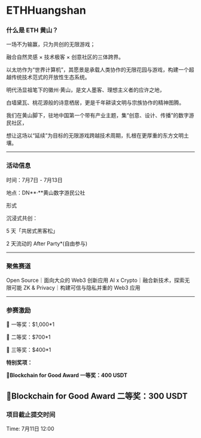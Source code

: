 # ETHHuangshan
### 什么是 ETH 黄山？

一场不为输赢，只为共创的无限游戏；

融合自然灵感 × 技术极客 × 创意社区的三体跨界。

以太坊作为“世界计算机”，其愿景是承载人类协作的无限花园与游戏，构建一个超越传统技术范式的开放性生态系统。

明代汤显祖笔下的徽州·黄山，是文人墨客、理想主义者的应许之地，

白墙黛瓦、桃花源般的诗意栖居，更是千年耕读文明与宗族协作的精神图腾。

我们在黄山脚下，驻地中国第一个带有产业主题，集“创意、设计、传播”的数字游民社区，

想让这场以“延续”为目标的无限游戏跨越技术周期，扎根在更厚重的东方文明土壤。

---

### 活动信息

时间：7月7日 - 7月13日

地点：DN**·**黄山数字游民公社

形式

沉浸式共创：

5 天「共居式黑客松」

2 天流动的 After Party*(自由参与)

---

### 聚焦赛道

Open Source｜面向大众的 Web3 创新应用
AI x Crypto｜融合新技术，探索无限可能
ZK & Privacy｜构建可信与隐私并重的 Web3 应用

---

### 参赛激励

🥇 一等奖：$1,000*1

🥈 二等奖：$700*1

🥉 三等奖：$400*1

**特别奖项：**

🥇**Blockchain for Good Award 一等奖：400 USDT**

🥈**Blockchain for Good Award 二等奖：300 USDT**
---

### 项目截止提交时间
Time: 7月11日 12:00
